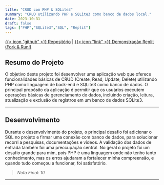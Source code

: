 ```yaml
---
title: "CRUD com PHP & SQLite3"
summary: "CRUD utilizando PHP e SQLite3 como banco de dados local."
date: 2023-10-31
draft: false
tags: ["PHP","SQLite3","SQL", "Replit"]
---
```




[{{< icon "github" >}} Repositório](https://github.com/printflucasguanabara/CRUDSQlite3) | [{{< icon "link" >}} Demonstração Replit (Fork & Run!)]( https://replit.com/@lucasffguanabar/CRUDSQlite )

## Resumo do Projeto

O objetivo deste projeto foi desenvolver uma aplicação web que oferece funcionalidades básicas de CRUD (Create, Read, Update, Delete) utilizando PHP como linguagem de back-end e SQLite3 como banco de dados. O principal propósito da aplicação é permitir que os usuários executem operações básicas de gerenciamento de dados, incluindo criação, leitura, atualização e exclusão de registros em um banco de dados SQLite3.

---

## Desenvolvimento
Durante o desenvolvimento do projeto, o principal desafio foi adicionar o SQL no projeto e firmar uma conexão com banco de dados, para solucionar recorri a pesquisas, documentações e vídeos. A validação dos dados de entrada também foi uma preocupação central. No geral o projeto foi um desafio grande para mim, pois PHP é uma linguagem onde não tenho tanto conhecimento, mas os erros ajudaram a fortalecer minha compreensão, e quando tudo começou a funcionar, foi satisfatório.

> *Nota Final: 10*

---
